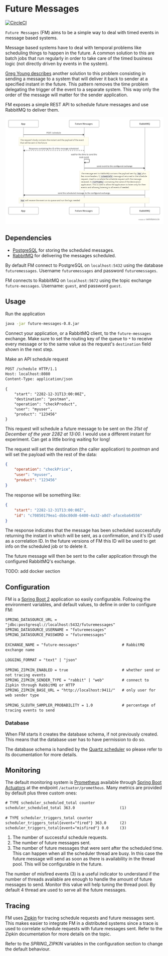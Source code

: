 # Future Messages
[![CircleCI](https://circleci.com/gh/lazydevorg/future-messages/tree/master.svg?style=svg&circle-token=a10f475b3139ab31620bdfe4bc58711b267024a9)](https://circleci.com/gh/lazydevorg/future-messages/tree/master)

`Future Messages` (FM) aims to be a simple way to deal with timed events in message based systems.

Message based systems have to deal with temporal problems like scheduling things to happen in the future.
A common solution to this are batch jobs that run regularly in order to take care of the timed
business logic (not directly driven by events in the system).

[Greg Young describes](https://www.infoq.com/news/2014/06/dddx-young-scheduling#) another solution to this problem
consisting in sending a message to a system that will deliver it back to sender at a specified instant in
the future.
This pattern removes the time problem delegating the trigger of the event to a separate system. This way only the
order of the message will matter for the sender application.

FM exposes a simple REST API to schedule future messages and use RabbitMQ to deliver them.

![Sequence diagram](docs/sequence-diagram.png)


## Dependencies

* [PostgreSQL](https://www.postgresql.org/) for storing the scheduled messages.
* [RabbitMQ](https://www.rabbitmq.com/) for delivering the messages scheduled.

By default FM connect to PostgreSQL on `localhost:5432` using the database `futuremessages`. Username `futuremessages`
and password `futuremessages`.

FM connects to RabbitMQ on `localhost:5672` using the topic exchange `future-messages`. Username: `guest`, and password
`guest`.


## Usage

Run the application

```bash
java -jar future-messages-0.8.jar
```

Connect your application, or a RabbitMQ client, to the `future-messages` exchange. Make sure to set the routing key of
the queue to `*` to receive every message or to the same value as the request's `destination` field shown in the next
step.

Make an API schedule request

```http request
POST /schedule HTTP/1.1
Host: localhost:8080
Content-Type: application/json

{
	"start": "2282-12-31T13:00:00Z",
	"destination": "postman",
	"operation": "checkProduct",
	"user": "myuser",
	"product": "123456"
}
```

This request will schedule a future message to be sent on the *31st of December of the year 2282 at 13:00*. I would use
a different instant for experiment. Can get a little boring waiting for long!

The request will set the destination (the caller application) to *postman* and will set the payload with the rest of the data:

```json
{
	"operation": "checkPrice",
	"user": "myuser",
	"product": "123456"
}
```

The response will be something like:

```json
{
    "start": "2282-12-31T13:00:00Z",
    "id": "c70850179ea1-dbbc80d0-6400-4a32-a8d7-afaceba64556"
}
```

The response indicates that the message has been scheduled successfully returning the instant in which will be sent, as
a confirmation, and it's ID used as a correlation ID. In the future versions of FM this ID will be used to get info on
the scheduled job or to delete it. 

The future message will then be sent to the caller application through the configured RabbitMQ's exchange. 

TODO: add docker section

## Configuration

FM is a [Spring Boot 2](https://spring.io/projects/spring-boot) application so easily configurable.
Following the environment variables, and default values, to define in order to configure FM:

```
SPRING_DATASOURCE_URL = "jdbc:postgresql://localhost:5432/futuremessages"
SPRING_DATASOURCE_USERNAME = "futuremessages"
SPRING_DATASOURCE_PASSWORD = "futuremessages"

EXCHANGE_NAME = "future-messages"                   # RabbitMQ exchange name

LOGGING_FORMAT = "text" | "json"

SPRING_ZIPKIN_ENABLED = true                        # whether send or not tracing events
SPRING_ZIPKIN_SENDER_TYPE = "rabbit" | "web"        # connect to Zipkin through RabbitMQ or HTTP
SPRING_ZIPKIN_BASE_URL = "http://localhost:9411/"   # only user for web sender type

SPRING_SLEUTH_SAMPLER_PROBABILITY = 1.0             # percentage of tracing events to send
```

### Database

When FM starts it creates the database schema, if not previously created. This means that the database user has to have
permission to do so.

The database schema is handled by the [Quartz scheduler](http://www.quartz-scheduler.org/) so please refer to its
documentation for more details.

## Monitoring

The default monitoring system is [Prometheus](https://prometheus.io/) available through
[Spring Boot Actuators](https://docs.spring.io/spring-boot/docs/current/reference/html/production-ready-endpoints.html)
at the endpoint `/actuator/prometheus`. Many metrics are provided by default plus three custom ones:

```
# TYPE scheduler_scheduled_total counter
scheduler_scheduled_total 363.0                    (1)

# TYPE scheduler_triggers_total counter
scheduler_triggers_total{event="fired"} 363.0      (2)
scheduler_triggers_total{event="misfired"} 0.0     (3)
```

1. The number of successful schedule requests.
2. The number of future messages sent.
3. The number of future messages that were sent after the scheduled time. This can happen when all the scheduler
thread are busy. In this case the future message will send as soon as there is availability in the thread pool. This
will be configurable in the future.

The number of misfired events (3) is a useful indicator to understand if the number of threads available are enough to
handle the amount of future messages to send. Monitor this value will help tuning the thread pool. By default 4
thread are used to serve all the future messages.

## Tracing

FM uses [Zipkin](https://zipkin.io/) for tracing schedule requests and future messages sent. This makes easier to
integrate FM in a distributed systems since a trace is used to correlate schedule requests with future messages sent.
Refer to the Zipkin documentation for more details on the topic.

Refer to the *SPRING_ZIPKIN* variables in the configuration section to change the default behaviour.
